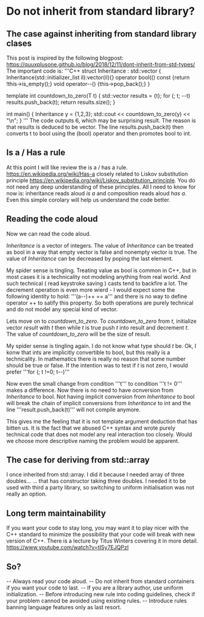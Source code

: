# Do not inherit from standard library?
## The case against inheriting from standard library clases
This post is inspired by the following blogpost:
<https://quuxplusone.github.io/blog/2018/12/11/dont-inherit-from-std-types/>
The important code is:
'''C++
struct Inheritance : std::vector<int>
{
   Inheritance(std::initializer_list<int> il):vector(il){}
   operator bool(() const {return !this->is_empty();}
   void operator--() {this->pop_back();}
}

template<class T> int countdown_to_zero(T t)
{
   std::vector results = {t};
   for (; t; --t)
      results.push_back(t);
   return results.size();
}

int main()
{
   Inheritance y = {1,2,3};
   std::cout << countdown_to_zero(y) << "\n";
}
'''
The code outputs 6, which may be surprising result.
The reason is that results is deduced to be vector<int>. The line results.push_back(t) then converts t to bool using the (bool) operator and then promotes
bool to int.
## Is a / Has a rule
At this point I will like review the is a / has a rule.
<https://en.wikipedia.org/wiki/Has-a>
closely related to Liskov substitution principle
<https://en.wikipedia.org/wiki/Liskov_substitution_principle>.
You do not need any deep understanding of these principles. All I need to know for now is: inheritance reads aloud *is a*
 and composition reads aloud *has a*. Even this simple corolary will help us understand the code better.
## Reading the code aloud
Now we can read the code aloud.

*Inheritance* is a vector of integers. The value of *Inheritance* can be treated as bool in a way that empty vector is false and nonempty vector is true.
The value of *Inheritance* can be decreased by poping the last element.

My spider sense is tingling. Treating value as bool is common in C++, but in most cases it is a technicality not modeling anything from real world.
And such technical ( read keystroke saving ) casts tend to backfire a lot. The decrement operation is even more wierd - I would expect some the following
identity to hold:
'''(a--)++ == a'''
and there is no way to define operator ++ to satify this property. So both operations are purely technical and do not model any special kind of vector.

Lets move on to *countdown_to_zero*. To *countdown_to_zero* from *t*, initialize vector *result* with *t* then while *t* is true push *t* into result
and decrement *t*. The value of *countdown_to_zero* will be the size of result.

My spider sense is tingling again. I do not know what type should *t* be. Ok, I konw that ints are implicitly convertible to bool, but this really is
a technicality. In mathematics there is really no reason that some number should be true or false. If the intention was to test if *t* is not zero,
I would prefer
'''for (; t !=0; t--)'''

Now even the small change from condition '''t''' to condition '''t != 0''' makes a difference. Now there is no need to have ocnversion from *Inheritance* to
bool. Not having implicit conversion from *Inheritance* to bool will break the chain of implicit conversions from *Inheritance* to int and the line
'''result.push_back(t)''' will not compile anymore.

This gives me the feeling that it is not template argument deduction that has bitten us. It is the fact that we abused C++ syntax and wrote purely technical
code that does not model any real interaction too closely. Would we choose more descriptive naming the problem would be apparent.
## The case for deriving from std::array
I once inherited from std::array. I did it because I needed array of three doubles... ... that has constructor taking three doubles.
 I needed it to be used with third a party library, so switching to uniform initialisation was not really an option.

## Long term maintainability
If you want your code to stay long, you may want it to play nicer with the C++ standard to minimize the possibility that your code will break
 with new version of C++. There is a lecture by Titus Winters covering it in more detail.
<https://www.youtube.com/watch?v=tISy7EJQPzI>
## So?
-- Always read your code aloud.
-- Do not inherit from standard containers if you want your code to last.
-- If you are a library author, use uniform initialization.
-- Before introducing new rule into coding guidelines, check if your problem cannod be avoided using existing rules.
-- Introduce rules banning language features only as last resort.
